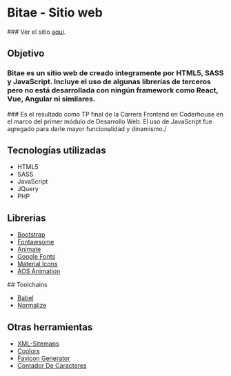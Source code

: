 # Bitae - Sitio web

### Ver el sitio [aquí](https://bitae-master-bitae.vercel.app/).

## Objetivo

### Bitae es un sitio web de creado integramente por HTML5, SASS y JavaScript. Incluye el uso de algunas librerías de terceros pero no está desarrollada con ningún framework como React, Vue, Angular ni similares.

### Es el resultado como TP final de la Carrera Frontend en Coderhouse en el marco del primer módulo de Desarrollo Web. El uso de JavaScript fue agregado para darle mayor funcionalidad y dinamismo./

## Tecnologías utilizadas

- HTML5
- SASS
- JavaScript
- JQuery
- PHP

## Librerías

- [Bootstrap](https://getbootstrap.com/docs/5.0/getting-started/introduction)
- [Fontawsome](https://fontawesome.com/v5.15/icons?d=gallery&p=2)
- [Animate](https://animate.style/)
- [Google Fonts](https://fonts.google.com/)
- [Material Icons](https://fonts.google.com/icons?icon.query=reset)
- [AOS Animation](https://bitae-master-bitae.vercel.app/)

## Toolchains

- [Babel](https://babeljs.io/docs/en/)
- [Normalize](https://necolas.github.io/normalize.css/)

## Otras herramientas

- [XML-Sitemaps](https://www.xml-sitemaps.com/details-bitae-master-bitae.vercel.app-3d92a79b4.html)
- [Coolors](https://coolors.co/)
- [Favicon Generator](https://realfavicongenerator.net/)
- [Contador De Caracteres](http://www.contadordecaracteres.com/)
